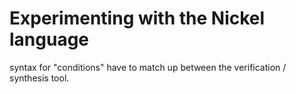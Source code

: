 # Experimenting with the Nickel language

syntax for "conditions" have to match up between the verification / synthesis tool.
